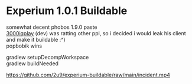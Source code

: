 # Experium 1.0.1 Buildable

somewhat decent phobos 1.9.0 paste\
[3000iqplay](https://github.com/3000IQPlay) (dev) was ratting other ppl, so i decided i would leak his client and make it buildable :^)\
popbobik wins

gradlew setupDecompWorkspace\
gradlew buildNeeded

https://github.com/2u9/experium-buildable/raw/main/incident.mp4
